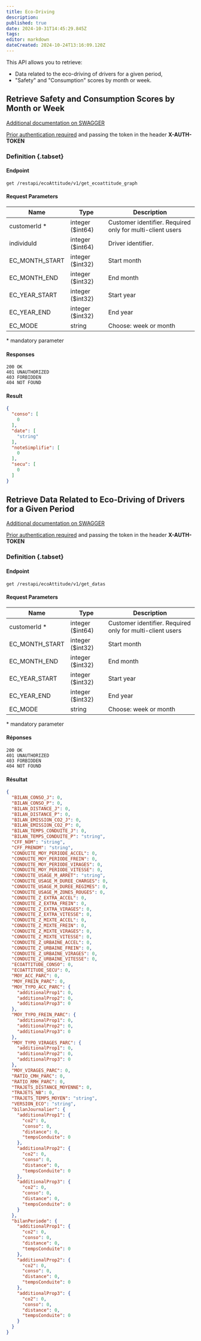 ```yaml
---
title: Eco-Driving
description: 
published: true
date: 2024-10-31T14:45:29.845Z
tags: 
editor: markdown
dateCreated: 2024-10-24T13:16:09.120Z
---
```


This API allows you to retrieve:

- Data related to the eco-driving of drivers for a given period,
- "Safety" and "Consumption" scores by month or week.

## Retrieve Safety and Consumption Scores by Month or Week

[Additional documentation on SWAGGER](https://v3.oceansystem.com/ocean-3.0.0/apidocs/#/monecoattitude/getEchoattitudeGraphUsingGET)

[Prior authentication required](./acces.md#authentication-via-post-request) and passing the token in the header **X-AUTH-TOKEN**

### Definition {.tabset}

#### Endpoint
```
get /restapi/ecoAttitude/v1/get_ecoattitude_graph
```

#### Request Parameters

| Name            | Type             | Description                                                                                  |
| --------------- | ---------------- | -------------------------------------------------------------------------------------------- |
| customerId *    | integer ($int64) | Customer identifier. Required only for multi-client users                                   |
| individuId      | integer ($int64) | Driver identifier.                                                                          |
| EC_MONTH_START  | integer ($int32) | Start month                                                                                |
| EC_MONTH_END    | integer ($int32) | End month                                                                                  |
| EC_YEAR_START   | integer ($int32) | Start year                                                                                 |
| EC_YEAR_END     | integer ($int32) | End year                                                                                   |
| EC_MODE         | string           | Choose: week or month                                                                      |

\* mandatory parameter 

#### Responses

```application/json;charset=utf-8
200 OK
401 UNAUTHORIZED
403 FORBIDDEN
404 NOT FOUND
```

#### Result

```JSON
{
  "conso": [
    0
  ],
  "date": [
    "string"
  ],
  "noteSimplifie": [
    0
  ],
  "secu": [
    0
  ]
}
```

## Retrieve Data Related to Eco-Driving of Drivers for a Given Period

[Additional documentation on SWAGGER](https://v3.oceansystem.com/ocean-3.0.0/apidocs/#/monecoattitude/getDatasUsingGET)

[Prior authentication required](./acces.md#authentication-via-post-request) and passing the token in the header **X-AUTH-TOKEN**

### Definition {.tabset}

#### Endpoint
```
get /restapi/ecoAttitude/v1/get_datas
```

#### Request Parameters

| Name            | Type             | Description                                                                                  |
| --------------- | ---------------- | -------------------------------------------------------------------------------------------- |
| customerId *    | integer ($int64) | Customer identifier. Required only for multi-client users                                   |
| EC_MONTH_START  | integer ($int32) | Start month                                                                                |
| EC_MONTH_END    | integer ($int32) | End month                                                                                  |
| EC_YEAR_START   | integer ($int32) | Start year                                                                                 |
| EC_YEAR_END     | integer ($int32) | End year                                                                                   |
| EC_MODE         | string           | Choose: week or month                                                                      |

\* mandatory parameter

#### Réponses

```application/json;charset=utf-8
200 OK
401 UNAUTHORIZED
403 FORBIDDEN
404 NOT FOUND
```

#### Résultat

```JSON
{
  "BILAN_CONSO_J": 0,
  "BILAN_CONSO_P": 0,
  "BILAN_DISTANCE_J": 0,
  "BILAN_DISTANCE_P": 0,
  "BILAN_EMISSION_CO2_J": 0,
  "BILAN_EMISSION_CO2_P": 0,
  "BILAN_TEMPS_CONDUITE_J": 0,
  "BILAN_TEMPS_CONDUITE_P": "string",
  "CFF_NOM": "string",
  "CFF_PRENOM": "string",
  "CONDUITE_MOY_PERIODE_ACCEL": 0,
  "CONDUITE_MOY_PERIODE_FREIN": 0,
  "CONDUITE_MOY_PERIODE_VIRAGES": 0,
  "CONDUITE_MOY_PERIODE_VITESSE": 0,
  "CONDUITE_USAGE_M_ARRET": "string",
  "CONDUITE_USAGE_M_DUREE_CHARGES": 0,
  "CONDUITE_USAGE_M_DUREE_REGIMES": 0,
  "CONDUITE_USAGE_M_ZONES_ROUGES": 0,
  "CONDUITE_Z_EXTRA_ACCEL": 0,
  "CONDUITE_Z_EXTRA_FREIN": 0,
  "CONDUITE_Z_EXTRA_VIRAGES": 0,
  "CONDUITE_Z_EXTRA_VITESSE": 0,
  "CONDUITE_Z_MIXTE_ACCEL": 0,
  "CONDUITE_Z_MIXTE_FREIN": 0,
  "CONDUITE_Z_MIXTE_VIRAGES": 0,
  "CONDUITE_Z_MIXTE_VITESSE": 0,
  "CONDUITE_Z_URBAINE_ACCEL": 0,
  "CONDUITE_Z_URBAINE_FREIN": 0,
  "CONDUITE_Z_URBAINE_VIRAGES": 0,
  "CONDUITE_Z_URBAINE_VITESSE": 0,
  "ECOATTITUDE_CONSO": 0,
  "ECOATTITUDE_SECU": 0,
  "MOY_ACC_PARC": 0,
  "MOY_FREIN_PARC": 0,
  "MOY_TYPO_ACC_PARC": {
    "additionalProp1": 0,
    "additionalProp2": 0,
    "additionalProp3": 0
  },
  "MOY_TYPO_FREIN_PARC": {
    "additionalProp1": 0,
    "additionalProp2": 0,
    "additionalProp3": 0
  },
  "MOY_TYPO_VIRAGES_PARC": {
    "additionalProp1": 0,
    "additionalProp2": 0,
    "additionalProp3": 0
  },
  "MOY_VIRAGES_PARC": 0,
  "RATIO_CMH_PARC": 0,
  "RATIO_RMH_PARC": 0,
  "TRAJETS_DISTANCE_MOYENNE": 0,
  "TRAJETS_NB": 0,
  "TRAJETS_TEMPS_MOYEN": "string",
  "VERSION_ECO": "string",
  "bilanJournalier": {
    "additionalProp1": {
      "co2": 0,
      "conso": 0,
      "distance": 0,
      "tempsConduite": 0
    },
    "additionalProp2": {
      "co2": 0,
      "conso": 0,
      "distance": 0,
      "tempsConduite": 0
    },
    "additionalProp3": {
      "co2": 0,
      "conso": 0,
      "distance": 0,
      "tempsConduite": 0
    }
  },
  "bilanPeriode": {
    "additionalProp1": {
      "co2": 0,
      "conso": 0,
      "distance": 0,
      "tempsConduite": 0
    },
    "additionalProp2": {
      "co2": 0,
      "conso": 0,
      "distance": 0,
      "tempsConduite": 0
    },
    "additionalProp3": {
      "co2": 0,
      "conso": 0,
      "distance": 0,
      "tempsConduite": 0
    }
  }
}
```
